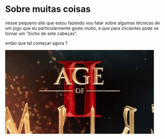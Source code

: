 # Sobre muitas coisas

nesse pequeno site que estou fazendo vou falar sobre algumas técnicas de
um jogo que eu particularmente gosto muito, e que para iniciantes pode se tornar um "bicho de sete cabeças".

então que tal começar agora ?


![como vai](https://github.com/Lukeofwar/Sobre-muitas-coisas/blob/main/giphy.gif)
